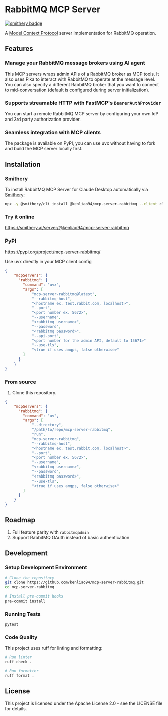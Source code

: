 # RabbitMQ MCP Server
[![smithery badge](https://smithery.ai/badge/@kenliao94/mcp-server-rabbitmq)](https://smithery.ai/server/@kenliao94/mcp-server-rabbitmq)

A [Model Context Protocol](https://www.anthropic.com/news/model-context-protocol) server implementation for RabbitMQ operation.

## Features

### Manage your RabbitMQ message brokers using AI agent
This MCP servers wraps admin APIs of a RabbitMQ broker as MCP tools. It also uses Pika to interact with RabbitMQ to operate at the message level. You can also specify a different RabbitMQ broker that you want to connect to mid-conversation (default is configured during server initialization).

### Supports streamable HTTP with FastMCP's `BearerAuthProvider`
You can start a remote RabbitMQ MCP server by configuring your own IdP and 3rd party authorization provider.

### Seamless integration with MCP clients
The package is available on PyPI, you can use uvx without having to fork and build the MCP server locally first.


## Installation

### Smithery

To install RabbitMQ MCP Server for Claude Desktop automatically via [Smithery](https://smithery.ai/server/@kenliao94/mcp-server-rabbitmq):

```bash
npx -y @smithery/cli install @kenliao94/mcp-server-rabbitmq --client claude
```

### Try it online
https://smithery.ai/server/@kenliao94/mcp-server-rabbitmq


### PyPI

https://pypi.org/project/mcp-server-rabbitmq/

Use uvx directly in your MCP client config

```json
{
    "mcpServers": {
      "rabbitmq": {
        "command": "uvx",
        "args": [
            "mcp-server-rabbitmq@latest",
            "--rabbitmq-host",
            "<hostname ex. test.rabbit.com, localhost>",
            "--port",
            "<port number ex. 5672>",
            "--username",
            "<rabbitmq username>",
            "--password",
            "<rabbitmq password>",
            "--api-port",
            "<port number for the admin API, default to 15671>"
            "--use-tls",
            "<true if uses amqps, false otherwise>"
        ]
      }
    }
}
```

### From source
1. Clone this repository.

```json
{
    "mcpServers": {
      "rabbitmq": {
        "command": "uv",
        "args": [
            "--directory",
            "/path/to/repo/mcp-server-rabbitmq",
            "run",
            "mcp-server-rabbitmq",
            "--rabbitmq-host",
            "<hostname ex. test.rabbit.com, localhost>",
            "--port",
            "<port number ex. 5672>",
            "--username",
            "<rabbitmq username>",
            "--password",
            "<rabbitmq password>",
            "--use-tls",
            "<true if uses amqps, false otherwise>"
        ]
      }
    }
}
```

## Roadmap
1. Full feature parity with `rabbitmqadmin`
1. Support RabbitMQ OAuth instead of basic authentication


## Development

### Setup Development Environment

```bash
# Clone the repository
git clone https://github.com/kenliao94/mcp-server-rabbitmq.git
cd mcp-server-rabbitmq

# Install pre-commit hooks
pre-commit install
```

### Running Tests

```bash
pytest
```

### Code Quality

This project uses ruff for linting and formatting:

```bash
# Run linter
ruff check .

# Run formatter
ruff format .
```

## License

This project is licensed under the Apache License 2.0 - see the LICENSE file for details.
